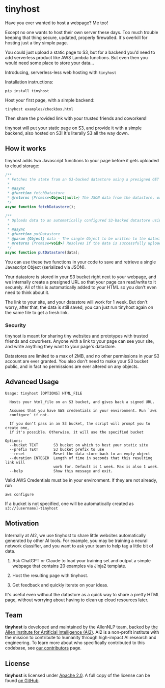 # tinyhost

Have you ever wanted to host a webpage? Me too!

Except no one wants to host their own server these days. Too much trouble keeping that thing secure, updated, properly firewalled. It's overkill for hosting just a tiny simple page.

You could just upload a static page to S3, but for a backend you'd need to add serverless product like AWS Lambda functions. But even then you would need some place to store your data...

Introducing, serverless-less web hosting with `tinyhost`

Installation instructions:

```
pip install tinyhost
```

Host your first page, with a simple backend:
```
tinyhost examples/checkbox.html
```

Then share the provided link with your trusted friends and coworkers!

tinyhost will put your static page on S3, and provide it with a simple backend, also hosted on S3! It's literally S3 all the way down.

## How it works

tinyhost adds two Javascript functions to your page before it gets uploaded to cloud storage:

```js
/**
 * Fetches the state from an S3-backed datastore using a presigned GET URL.
 *
 * @async
 * @function fetchDatastore
 * @returns {Promise<Object|null>} The JSON data from the datastore, or null if there was an error.
 */
async function fetchDatastore();

/**
 * Uploads data to an automatically configured S3-backed datastore using a presigned POST URL and fields.
 *
 * @async
 * @function putDatastore
 * @param {Object} data - The single Object to be written to the datastore as JSON
 * @returns {Promise<void>} Resolves if the data is successfully uploaded, or logs an error if the upload fails.
 */
async function putDatastore(data);
```

You can use these two functions in your code to save and retrieve a single Javascript Object (serialized via JSON). 

Your datastore is stored in your S3 bucket right next to your webpage, and we internally create a presigned URL so that your page can read/write to it securely. All of this is automatically added to your HTML so you don't even need to think about it.

The link to your site, and your datastore will work for 1 week. But don't worry, after that, the data is still saved, you can just run tinyhost again on the same file to get a fresh link.

### Security
tinyhost is meant for sharing tiny websites and prototypes with trusted friends and coworkers. Anyone with a link to your page can see your site, and write anything they want to your page's datastore.

Datastores are limited to a max of 2MB, and no other permissions in your S3 account are ever granted. You also don't need to make your S3 bucket public, and in fact no permissions are ever altered on any objects.

## Advanced Usage
```
Usage: tinyhost [OPTIONS] HTML_FILE

  Hosts your html_file on an S3 bucket, and gives back a signed URL.

  Assumes that you have AWS credentials in your environment. Run `aws
  configure` if not.

  If you don't pass in an S3 bucket, the script will prompt you to create one,
  if it's possible. Otherwise, it will use the specified bucket

Options:
  --bucket TEXT       S3 bucket on which to host your static site
  --prefix TEXT       S3 bucket prefix to use
  --reset             Reset the data store back to an empty object
  --duration INTEGER  Length of time in seconds that this resulting link will
                      work for. Default is 1 week. Max is also 1 week.
  --help              Show this message and exit.
```

Valid AWS Credentials must be in your environment. If they are not already, run 

```
aws configure
```

If a bucket is not specified, one will be automatically created as `s3://[username]-tinyhost`

## Motivation

Internally at AI2, we use tinyhost to share little websites automatically generated by other AI tools. For example, you may be training a neural network classifier, and you want to ask your team to help tag a little bit of data.

1. Ask ChatGPT or Claude to load your training set and output a simple webpage that contains 20 examples via Jinja2 template. 

2. Host the resulting page with tinyhost.

3. Get feedback and quickly iterate on your ideas.

It's useful even without the datastore as a quick way to share a pretty HTML page, without worrying about having to clean up cloud resources later.

## Team

<!-- start team -->

**tinyhost** is developed and maintained by the AllenNLP team, backed by [the Allen Institute for Artificial Intelligence (AI2)](https://allenai.org/).
AI2 is a non-profit institute with the mission to contribute to humanity through high-impact AI research and engineering.
To learn more about who specifically contributed to this codebase, see [our contributors](https://github.com/allenai/tinyhost/graphs/contributors) page.

<!-- end team -->

## License

<!-- start license -->

**tinyhost** is licensed under [Apache 2.0](https://www.apache.org/licenses/LICENSE-2.0).
A full copy of the license can be found [on GitHub](https://github.com/allenai/tinyhost/blob/main/LICENSE).

<!-- end license -->

